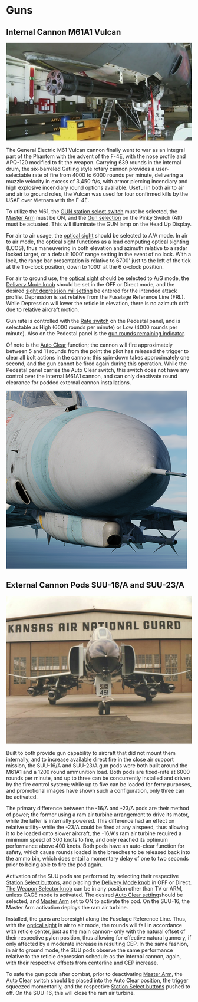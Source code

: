 # Guns

## Internal Cannon M61A1 Vulcan

![m61](../img/m61.jpg)

The General Electric M61 Vulcan cannon finally went to war as an integral part
of the Phantom with the advent of the F-4E, with the nose profile and APQ-120
modified to fit the weapon. Carrying 639 rounds in the internal drum, the
six-barreled Gatling style rotary cannon provides a user-selectable rate of fire
from 4000 to 6000 rounds per minute, delivering a muzzle velocity in excess of
3,450 ft/s, with armor piercing incendiary and high explosive incendiary round
options available. Useful in both air to air and air to ground roles, the Vulcan
was used for four confirmed kills by the USAF over Vietnam with the F-4E.

To utilize the M61, the [GUN station select switch](../cockpit/pilot/weapon_management.md/#station-select-buttons) must be selected, the [Master
Arm](../cockpit/pilot/weapon_management.md/#master-arm-switch) must be ON, and the [Gun selection](../cockpit/pilot/weapon_management.md/#head-up-display-indicators) on the Pinky Switch (Aft) must be
actuated. This will illuminate the GUN lamp on the Head Up Display.

For air to air usage, the [optical sight](../cockpit/pilot/dcsg_controls.md/#sight-mode-knob) should be selected to A/A mode. In air
to air mode, the optical sight functions as a lead computing optical sighting
(LCOS), thus maneuvering in both elevation and azimuth relative to a radar
locked target, or a default 1000' range setting in the event of no lock. With a
lock, the range bar presentation is relative to 6700' just to the left of the
tick at the 1 o-clock position, down to 1000' at the 6 o-clock position.

For air to ground use, the [optical sight](../cockpit/pilot/dcsg_controls.md/#sight-mode-knob) should be selected to A/G mode, the
[Delivery Mode knob](../cockpit/pilot/weapon_management.md/#delivery-mode-knob) should be set in the OFF or Direct mode, and the desired
[sight depression mil setting](../cockpit/pilot/dcsg_controls.md/#reticle-depression-knob) be entered for the intended attack profile.
Depression is set relative from the Fuselage Reference Line (FRL). While
Depression will lower the reticle in elevation, there is no azimuth drift due to
relative aircraft motion.

Gun rate is controlled with the [Rate switch](../cockpit/pilot/pedestal_group.md/#rate-of-fire-switch) on the Pedestal panel, and is
selectable as High (6000 rounds per minute) or Low (4000 rounds per minute).
Also on the Pedestal panel is the [gun rounds remaining indicator](../cockpit/pilot/pedestal_group.md/#rounds-remaining-indicator).

Of note is the [Auto Clear](../cockpit/pilot/pedestal_group.md/#auto-clear-switch) function; the cannon will fire approximately between 5
and 11 rounds from the point the pilot has released the trigger to clear all
bolt actions in the cannon; this spin-down takes approximately one second, and
the gun cannot be fired again during this operation. While the Pedestal panel
carries the Auto Clear switch, this switch does not have any control over the
internal M61A1 cannon, and can only deactivate round clearance for podded
external cannon installations.

![ext_gun_door_open](../img/ext_gun_and_purge_door.png)

## External Cannon Pods SUU-16/A and SUU-23/A

![SUU pods](../img/suupods.jpg)

Built to both provide gun capability to aircraft that did not mount them
internally, and to increase available direct fire in the close air support
mission, the SUU-16/A and SUU-23/A gun pods were both built around the M61A1 and
a 1200 round ammunition load. Both pods are fixed-rate at 6000 rounds per
minute, and up to three can be concurrently installed and driven by the fire
control system; while up to five can be loaded for ferry purposes, and
promotional images have shown such a configuration, only three can be activated.

The primary difference between the -16/A and -23/A pods are their method of
power; the former using a ram air turbine arrangement to drive its motor, while
the latter is internally powered. This difference had an effect on relative
utility- while the -23/A could be fired at any airspeed, thus allowing it to be
loaded onto slower aircraft, the -16/A's ram air turbine required a minimum
speed of 300 knots to fire, and only reached its optimum performance above 400
knots. Both pods have an auto-clear function for safety, which cause rounds
loaded in the breeches to be released back into the ammo bin, which does entail
a momentary delay of one to two seconds prior to being able to fire the pod
again.

Activation of the SUU pods are performed by selecting their respective [Station
Select buttons](../cockpit/pilot/weapon_management.md/#station-select-buttons), 
and placing the [Delivery Mode knob](../cockpit/pilot/weapon_management.md/#delivery-mode-knob) in OFF or Direct. 
[The Weapon Selector knob](../cockpit/pilot/weapon_management.md/#weapon-selector-knob) can be in any position other than TV or ARM, unless CAGE mode is
activated. The desired [Auto Clear setting](../cockpit/pilot/pedestal_group.md/#auto-clear-switch)should be selected, and [Master
Arm](../cockpit/pilot/weapon_management.md/#master-arm-switch) set
to ON to activate the pod. On the SUU-16, the Master Arm activation deploys the
ram air turbine.

Installed, the guns are boresight along the Fuselage Reference Line. Thus,
with the [optical sight](../cockpit/pilot/dcsg_controls.md/#sight-mode-knob) in air to air mode, the rounds will fall in accordance
with reticle center, just as the main cannon- only with the natural offset of
their respective pylon position, thus allowing for effective natural gunnery, if
only affected by a moderate increase in resulting CEP. In the same fashion, in
air to ground mode, the SUU pods observe the same performance relative to the
reticle depression schedule as the internal cannon, again, with their respective
offsets from centerline and CEP increase.

To safe the gun pods after combat, prior to deactivating [Master
Arm](../cockpit/pilot/weapon_management.md/#master-arm-switch), the [Auto Clear](../cockpit/pilot/pedestal_group.md/#auto-clear-switch) switch should be placed into the Auto Clear position, the trigger squeezed
momentarily, and the respective [Station
Select buttons](../cockpit/pilot/weapon_management.md/#station-select-buttons) pushed to off. On the
SUU-16, this will close the ram air turbine.
